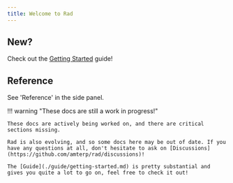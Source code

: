 ```yaml
---
title: Welcome to Rad
---
```


## New?

Check out the [Getting Started](./guide/getting-started.md) guide!

## Reference

See 'Reference' in the side panel.

!!! warning "These docs are still a work in progress!"

    These docs are actively being worked on, and there are critical sections missing.

    Rad is also evolving, and so some docs here may be out of date. If you have any questions at all, don't hesitate to ask on [Discussions](https://github.com/amterp/rad/discussions)!

    The [Guide](./guide/getting-started.md) is pretty substantial and gives you quite a lot to go on, feel free to check it out!
